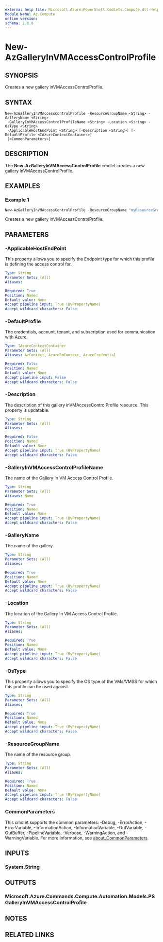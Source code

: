 ```yaml
---
external help file: Microsoft.Azure.PowerShell.Cmdlets.Compute.dll-Help.xml
Module Name: Az.Compute
online version:
schema: 2.0.0
---
```


# New-AzGalleryInVMAccessControlProfile

## SYNOPSIS
Creates a new gallery inVMAccessControlProfile.

## SYNTAX

```
New-AzGalleryInVMAccessControlProfile -ResourceGroupName <String> -GalleryName <String>
 -GalleryInVMAccessControlProfileName <String> -Location <String> -OsType <String>
 -ApplicableHostEndPoint <String> [-Description <String>] [-DefaultProfile <IAzureContextContainer>]
 [<CommonParameters>]
```

## DESCRIPTION
The **New-AzGalleryInVMAccessControlProfile** cmdlet creates a new gallery inVMAccessControlProfile. 

## EXAMPLES

### Example 1
```powershell
New-AzGalleryInVMAccessControlProfile -ResourceGroupName "myResourceGroup" -GalleryName "myGallery" -GalleryInVMAccessControlProfileName "myProfile" -Location "West US 2" -OsType "Windows" -ApplicableHostEndPoint "WireServer" -Description "My description."
```

Creates a new gallery inVMAccessControlProfile.

## PARAMETERS

### -ApplicableHostEndPoint
This property allows you to specify the Endpoint type for which this profile is defining the access control for.

```yaml
Type: String
Parameter Sets: (All)
Aliases:

Required: True
Position: Named
Default value: None
Accept pipeline input: True (ByPropertyName)
Accept wildcard characters: False
```

### -DefaultProfile
The credentials, account, tenant, and subscription used for communication with Azure.

```yaml
Type: IAzureContextContainer
Parameter Sets: (All)
Aliases: AzContext, AzureRmContext, AzureCredential

Required: False
Position: Named
Default value: None
Accept pipeline input: False
Accept wildcard characters: False
```

### -Description
The description of this gallery inVMAccessControlProfile resource.
This property is updatable.

```yaml
Type: String
Parameter Sets: (All)
Aliases:

Required: False
Position: Named
Default value: None
Accept pipeline input: True (ByPropertyName)
Accept wildcard characters: False
```

### -GalleryInVMAccessControlProfileName
The name of the Gallery In VM Access Control Profile.

```yaml
Type: String
Parameter Sets: (All)
Aliases: Name

Required: True
Position: Named
Default value: None
Accept pipeline input: True (ByPropertyName)
Accept wildcard characters: False
```

### -GalleryName
The name of the gallery.

```yaml
Type: String
Parameter Sets: (All)
Aliases:

Required: True
Position: Named
Default value: None
Accept pipeline input: True (ByPropertyName)
Accept wildcard characters: False
```

### -Location
The location of the Gallery In VM Access Control Profile.

```yaml
Type: String
Parameter Sets: (All)
Aliases:

Required: True
Position: Named
Default value: None
Accept pipeline input: True (ByPropertyName)
Accept wildcard characters: False
```

### -OsType
This property allows you to specify the OS type of the VMs/VMSS for which this profile can be used against.

```yaml
Type: String
Parameter Sets: (All)
Aliases:

Required: True
Position: Named
Default value: None
Accept pipeline input: True (ByPropertyName)
Accept wildcard characters: False
```

### -ResourceGroupName
The name of the resource group.

```yaml
Type: String
Parameter Sets: (All)
Aliases:

Required: True
Position: Named
Default value: None
Accept pipeline input: True (ByPropertyName)
Accept wildcard characters: False
```

### CommonParameters
This cmdlet supports the common parameters: -Debug, -ErrorAction, -ErrorVariable, -InformationAction, -InformationVariable, -OutVariable, -OutBuffer, -PipelineVariable, -Verbose, -WarningAction, and -WarningVariable. For more information, see [about_CommonParameters](http://go.microsoft.com/fwlink/?LinkID=113216).

## INPUTS

### System.String

## OUTPUTS

### Microsoft.Azure.Commands.Compute.Automation.Models.PSGalleryInVMAccessControlProfile

## NOTES

## RELATED LINKS
